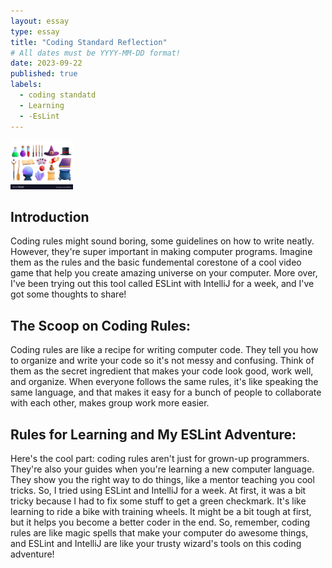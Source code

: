 ```yaml
---
layout: essay
type: essay
title: "Coding Standard Reflection"
# All dates must be YYYY-MM-DD format!
date: 2023-09-22
published: true
labels:
  - coding standatd
  - Learning
  - -EsLint
---
```


<img width="100px" class="rounded float-start pe-4" src="../img/wizzard.jpg">

## Introduction
Coding rules might sound boring, some guidelines on how to write neatly. However, they're super 
important in making computer programs. Imagine them as the rules and the basic fundemental corestone 
of a cool video game that help you create amazing universe on your computer. More over, I've been trying 
out this tool called ESLint with IntelliJ for a week, and I've got some thoughts to share!

## The Scoop on Coding Rules:
Coding rules are like a recipe for writing computer code. They tell you how to organize and write your code so it's 
not messy and confusing. Think of them as the secret ingredient that makes your code look good, work well, and organize.
When everyone follows the same rules, it's like speaking the same language, and that makes it easy for a bunch of people to 
collaborate with each other, makes group work more easier.

## Rules for Learning and My ESLint Adventure:
Here's the cool part: coding rules aren't just for grown-up programmers. They're also your guides when you're learning 
a new computer language. They show you the right way to do things, like a mentor teaching you cool tricks. So, I tried 
using ESLint and IntelliJ for a week. At first, it was a bit tricky because I had to fix some stuff to get a green checkmark. 
It's like learning to ride a bike with training wheels. It might be a bit tough at first, but it helps you become a better coder 
in the end. So, remember, coding rules are like magic spells that make your computer do awesome things, and ESLint and IntelliJ 
are like your trusty wizard's tools on this coding adventure!

